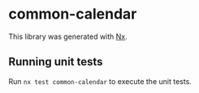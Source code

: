# common-calendar

This library was generated with [Nx](https://nx.dev).

## Running unit tests

Run `nx test common-calendar` to execute the unit tests.
